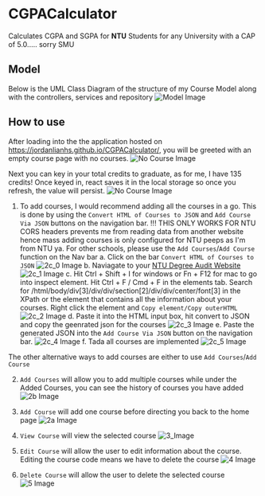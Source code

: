 # CGPACalculator 
Calculates CGPA and SGPA for **NTU** Students for any University with a CAP of 5.0..... sorry SMU

## Model
Below is the UML Class Diagram of the structure of my Course Model along with the controllers, services and repository
![Model Image](https://github.com/jordanlianhs/CGPACalculator/blob/main/images/model.png)

## How to use
After loading into the the application hosted on https://jordanlianhs.github.io/CGPACalculator/, you will be greeted with an empty course page with no courses. 
![No Course Image](https://github.com/jordanlianhs/CGPACalculator/blob/main/images/Img0.png)

Next you can key in your total credits to graduate, as for me, I have 135 credits! Once keyed in, react saves it in the local storage so once you refresh, the value will persist.
![No Course Image](https://github.com/jordanlianhs/CGPACalculator/blob/main/images/Img1.png)

1. To add courses, I would recommend adding all the courses in a go. This is done by using the `Convert HTML of Courses to JSON` and  `Add Course Via JSON` buttons on the navigation bar.
!!! THIS ONLY WORKS FOR NTU CORS headers prevents me from reading data from another website hence mass adding courses is only configured for NTU peeps as I'm from NTU ya. For other schools, please use the `Add Courses`/`Add Course` function on the Nav bar
  a. Click on the bar `Convert HTML of Courses to JSON`
    ![2c_0 Image](https://github.com/jordanlianhs/CGPACalculator/blob/main/images/Img2c_0.png)
  b. Naviagate to your [NTU Degree Audit Website](https://wish.wis.ntu.edu.sg/pls/webexe/ldap_login.login?w_url=https://wish.wis.ntu.edu.sg/pls/webexe/dars_result_ro.main_display)
    ![2c_1 Image](https://github.com/jordanlianhs/CGPACalculator/blob/main/images/Img2c_1.png)
  c. Hit Ctrl + Shift + I for windows or Fn + F12 for mac to go into inspect element. Hit Ctrl + F / Cmd + F in the elements tab. Search for /html/body/div[3]/div/div/section[2]/div/div/center/font[3] in the XPath or the element that contains all the information about your courses. Right click the element and `Copy element/Copy outerHTML`
    ![2c_2 Image](https://github.com/jordanlianhs/CGPACalculator/blob/main/images/Img2c_2.png)
  d. Paste it into the HTML input box, hit convert to JSON and copy the geenrated json for the courses
    ![2c_3 Image](https://github.com/jordanlianhs/CGPACalculator/blob/main/images/Img2c_3.png)
  e. Paste the generated JSON into the `Add Course Via JSON` button on the navigation bar.
    ![2c_4 Image](https://github.com/jordanlianhs/CGPACalculator/blob/main/images/Img2c_4.png)
  f. Tada all courses are implemented
    ![2c_5 Image](https://github.com/jordanlianhs/CGPACalculator/blob/main/images/Img2c_5.png)

The other alternative ways to add courses are either to use `Add Courses`/`Add Course`

2. `Add Courses` will allow you to add multiple courses while under the Added Courses, you can see the history of courses you have added
![2b Image](https://github.com/jordanlianhs/CGPACalculator/blob/main/images/Img2b.png)

3. `Add Course` will add one course before directing you back to the home page
![2a Image](https://github.com/jordanlianhs/CGPACalculator/blob/main/images/Img2a.png)

4. `View Course` will view the selected course
![3_Image](https://github.com/jordanlianhs/CGPACalculator/blob/main/images/Img3.png)

5. `Edit Course` will allow the user to edit information about the course. Editing the course code means we have to delete the course
![4 Image](https://github.com/jordanlianhs/CGPACalculator/blob/main/images/Img4.png)

6. `Delete Course` will allow the user to delete the selected course
![5 Image](https://github.com/jordanlianhs/CGPACalculator/blob/main/images/Img5.png)








